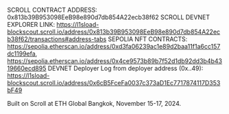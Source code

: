 SCROLL CONTRACT ADDRESS: 0x813b39B953098EeB98e890d7db854A22ecb38f62
SCROLL DEVNET EXPLORER LINK: https://l1sload-blockscout.scroll.io/address/0x813b39B953098EeB98e890d7db854A22ecb38f62/transactions#address-tabs
SEPOLIA NFT CONTRACTS: https://sepolia.etherscan.io/address/0xd3fa06239ac1e89d2baa11f1a6cc157dc1199efa, https://sepolia.etherscan.io/address/0x4ce9573b89b7f52d1db92dd3b4b4319660ecd895
DEVNET Deployer Log from deployer address (0x..49): https://l1sload-blockscout.scroll.io/address/0x6cB5FceFa0037c373aD1Ec7717874117D353bF49

Built on Scroll at ETH Global Bangkok, November 15-17, 2024.
